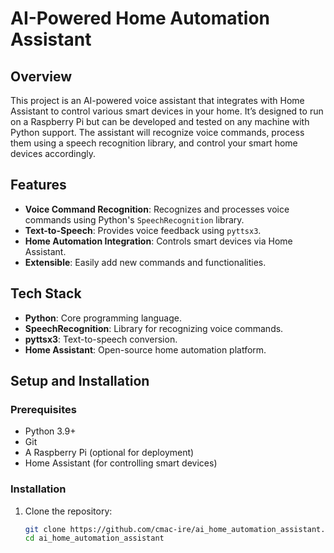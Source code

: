 # AI-Powered Home Automation Assistant

## Overview
This project is an AI-powered voice assistant that integrates with Home Assistant to control various smart devices in your home. It’s designed to run on a Raspberry Pi but can be developed and tested on any machine with Python support. The assistant will recognize voice commands, process them using a speech recognition library, and control your smart home devices accordingly.

## Features
- **Voice Command Recognition**: Recognizes and processes voice commands using Python's `SpeechRecognition` library.
- **Text-to-Speech**: Provides voice feedback using `pyttsx3`.
- **Home Automation Integration**: Controls smart devices via Home Assistant.
- **Extensible**: Easily add new commands and functionalities.

## Tech Stack
- **Python**: Core programming language.
- **SpeechRecognition**: Library for recognizing voice commands.
- **pyttsx3**: Text-to-speech conversion.
- **Home Assistant**: Open-source home automation platform.

## Setup and Installation

### Prerequisites
- Python 3.9+
- Git
- A Raspberry Pi (optional for deployment)
- Home Assistant (for controlling smart devices)

### Installation

1. Clone the repository:
   ```bash
   git clone https://github.com/cmac-ire/ai_home_automation_assistant.git
   cd ai_home_automation_assistant
